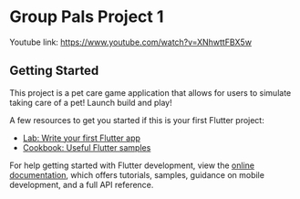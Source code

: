 # Group Pals Project 1 

Youtube link: https://www.youtube.com/watch?v=XNhwttFBX5w

## Getting Started

This project is a pet care game application that allows for users to simulate taking care of a pet! Launch build and play!

A few resources to get you started if this is your first Flutter project:

- [Lab: Write your first Flutter app](https://docs.flutter.dev/get-started/codelab)
- [Cookbook: Useful Flutter samples](https://docs.flutter.dev/cookbook)

For help getting started with Flutter development, view the
[online documentation](https://docs.flutter.dev/), which offers tutorials,
samples, guidance on mobile development, and a full API reference.
